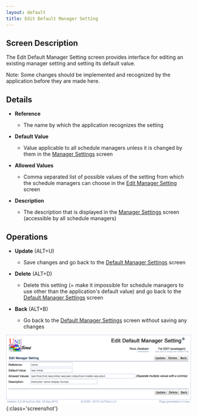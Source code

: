 ```yaml
---
layout: default
title: Edit Default Manager Setting
---
```



## Screen Description


 The Edit Default Manager Setting screen provides interface for editing an existing manager setting and setting its default value.


 Note: Some changes should be implemented and recognized by the application before they are made here.

## Details

* **Reference**
	* The name by which the application recognizes the setting

* **Default Value**
	* Value applicable to all schedule managers unless it is changed by them in the [Manager Settings](manager-settings) screen

* **Allowed Values**
	* Comma separated list of possible values of the setting from which the schedule managers can choose in the [Edit Manager Setting](edit-manager-setting) screen

* **Description**
	* The description that is displayed in the [Manager Settings](manager-settings) screen (accessible by all schedule managers)

## Operations

* **Update** (ALT+U)
	* Save changes and go back to the [Default Manager Settings](default-manager-settings) screen

* **Delete** (ALT+D)
	* Delete this setting (= make it impossible for schedule managers to use other than the application's default value) and go back to the [Default Manager Settings](default-manager-settings) screen

* **Back** (ALT+B)
	* Go back to the [Default Manager Settings](default-manager-settings) screen without saving any changes


![Edit Default Manager Setting](images/edit-default-manager-setting-1.png){:class='screenshot'}
